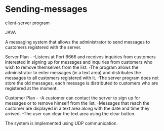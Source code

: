 # Sending-messages
client-server program

JAVA

A messaging system that allows the administrator to send messages to customers registered with the server.

Server Plan -
-Listens at Port 6666 and receives inquiries from customers interested in signing up for messages and inquiries from customers who wish to remove themselves from the list.
-The program allows the administrator to enter messages (in a text area) and distributes the messages to all customers registered with it.
-The server program does not store the old messages, each message is distributed to customers who are registered at the moment.

Customer Plan -
-A customer can contact the server to sign up for messages or to remove himself from the list.
-Messages that reach the customer are displayed in a text area along with the date and time they arrived.
-The user can clear the text area using the clear button.

The system is implemented using UDP communication.
